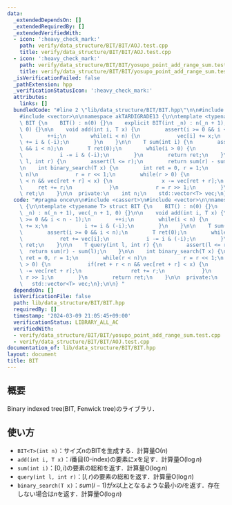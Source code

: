 ```yaml
---
data:
  _extendedDependsOn: []
  _extendedRequiredBy: []
  _extendedVerifiedWith:
  - icon: ':heavy_check_mark:'
    path: verify/data_structure/BIT/BIT/AOJ.test.cpp
    title: verify/data_structure/BIT/BIT/AOJ.test.cpp
  - icon: ':heavy_check_mark:'
    path: verify/data_structure/BIT/BIT/yosupo_point_add_range_sum.test.cpp
    title: verify/data_structure/BIT/BIT/yosupo_point_add_range_sum.test.cpp
  _isVerificationFailed: false
  _pathExtension: hpp
  _verificationStatusIcon: ':heavy_check_mark:'
  attributes:
    links: []
  bundledCode: "#line 2 \"lib/data_structure/BIT/BIT.hpp\"\n\n#include <cassert>\n\
    #include <vector>\n\nnamespace akTARDIGRADE13 {\n\ntemplate <typename T> struct\
    \ BIT {\n    BIT() : n(0) {}\n    explicit BIT(int _n) : n(_n + 1), vec(_n + 1,\
    \ 0) {}\n\n    void add(int i, T x) {\n        assert(i >= 0 && i < n - 1);\n\
    \        ++i;\n        while(i < n) {\n            vec[i] += x;\n            i\
    \ += i & (-i);\n        }\n    }\n\n    T sum(int i) {\n        assert(i >= 0\
    \ && i < n);\n        T ret(0);\n        while(i > 0) {\n            ret += vec[i];\n\
    \            i -= i & (-i);\n        }\n        return ret;\n    }\n\n    T query(int\
    \ l, int r) {\n        assert(l <= r);\n        return sum(r) - sum(l);\n    }\n\
    \n    int binary_search(T x) {\n        int ret = 0, r = 1;\n        while(r <\
    \ n)\n            r = r << 1;\n        while(r > 0) {\n            if(ret + r\
    \ < n && vec[ret + r] < x) {\n                x -= vec[ret + r];\n           \
    \     ret += r;\n            }\n            r = r >> 1;\n        }\n        return\
    \ ret;\n    }\n\n  private:\n    int n;\n    std::vector<T> vec;\n};\n\n} \n"
  code: "#pragma once\n\n#include <cassert>\n#include <vector>\n\nnamespace akTARDIGRADE13\
    \ {\n\ntemplate <typename T> struct BIT {\n    BIT() : n(0) {}\n    explicit BIT(int\
    \ _n) : n(_n + 1), vec(_n + 1, 0) {}\n\n    void add(int i, T x) {\n        assert(i\
    \ >= 0 && i < n - 1);\n        ++i;\n        while(i < n) {\n            vec[i]\
    \ += x;\n            i += i & (-i);\n        }\n    }\n\n    T sum(int i) {\n\
    \        assert(i >= 0 && i < n);\n        T ret(0);\n        while(i > 0) {\n\
    \            ret += vec[i];\n            i -= i & (-i);\n        }\n        return\
    \ ret;\n    }\n\n    T query(int l, int r) {\n        assert(l <= r);\n      \
    \  return sum(r) - sum(l);\n    }\n\n    int binary_search(T x) {\n        int\
    \ ret = 0, r = 1;\n        while(r < n)\n            r = r << 1;\n        while(r\
    \ > 0) {\n            if(ret + r < n && vec[ret + r] < x) {\n                x\
    \ -= vec[ret + r];\n                ret += r;\n            }\n            r =\
    \ r >> 1;\n        }\n        return ret;\n    }\n\n  private:\n    int n;\n \
    \   std::vector<T> vec;\n};\n\n} "
  dependsOn: []
  isVerificationFile: false
  path: lib/data_structure/BIT/BIT.hpp
  requiredBy: []
  timestamp: '2024-03-09 21:05:45+09:00'
  verificationStatus: LIBRARY_ALL_AC
  verifiedWith:
  - verify/data_structure/BIT/BIT/yosupo_point_add_range_sum.test.cpp
  - verify/data_structure/BIT/BIT/AOJ.test.cpp
documentation_of: lib/data_structure/BIT/BIT.hpp
layout: document
title: BIT
---
```


## 概要

Binary indexed tree(BIT, Fenwick tree)のライブラリ．

## 使い方

- `BIT<T>(int n)`：サイズ$n$のBITを生成する．計算量$\mathrm{O}(n)$
- `add(int i, T x)`：$i$番目(0-index)の要素に$x$を足す．計算量$\mathrm{O}(\log n)$
- `sum(int i)`：$[0, i)$の要素の総和を返す．計算量$\mathrm{O}(\log n)$
- `query(int l, int r)`：$[l, r)$の要素の総和を返す．計算量$\mathrm{O}(\log n)$
- `binary_search(T x)`：$sum(i-1)$が$x$以上となるような最小の$i$を返す．存在しない場合は$n$を返す．計算量$\mathrm{O}(\log n)$